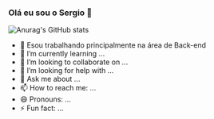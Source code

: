 ### Olá eu sou o Sergio 👋

![Anurag's GitHub stats](https://github-readme-stats.vercel.app/api?username=SergioNascimento07&show=reviews)
- 🔭 Esou trabalhando principalmente na área de Back-end
- 🌱 I’m currently learning ...
- 👯 I’m looking to collaborate on ...
- 🤔 I’m looking for help with ...
- 💬 Ask me about ...
- 📫 How to reach me: ...
- 😄 Pronouns: ...
- ⚡ Fun fact: ...

